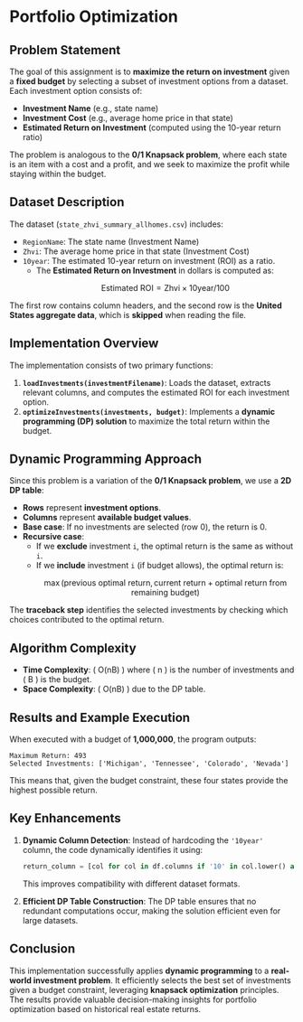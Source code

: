 # Portfolio Optimization

## Problem Statement
The goal of this assignment is to **maximize the return on investment** given a **fixed budget** by selecting a subset of investment options from a dataset. Each investment option consists of:
- **Investment Name** (e.g., state name)
- **Investment Cost** (e.g., average home price in that state)
- **Estimated Return on Investment** (computed using the 10-year return ratio)

The problem is analogous to the **0/1 Knapsack problem**, where each state is an item with a cost and a profit, and we seek to maximize the profit while staying within the budget.

## Dataset Description
The dataset (`state_zhvi_summary_allhomes.csv`) includes:
- `RegionName`: The state name (Investment Name)
- `Zhvi`: The average home price in that state (Investment Cost)
- `10year`: The estimated 10-year return on investment (ROI) as a ratio.
  - The **Estimated Return on Investment** in dollars is computed as:
    ```math
    \text{Estimated ROI} = \text{Zhvi} \times \text{10year} / 100
    ```

The first row contains column headers, and the second row is the **United States aggregate data**, which is **skipped** when reading the file.

## Implementation Overview
The implementation consists of two primary functions:
1. **`loadInvestments(investmentFilename)`**: Loads the dataset, extracts relevant columns, and computes the estimated ROI for each investment option.
2. **`optimizeInvestments(investments, budget)`**: Implements a **dynamic programming (DP) solution** to maximize the total return within the budget.

## Dynamic Programming Approach
Since this problem is a variation of the **0/1 Knapsack problem**, we use a **2D DP table**:
- **Rows** represent **investment options**.
- **Columns** represent **available budget values**.
- **Base case**: If no investments are selected (row 0), the return is 0.
- **Recursive case**:
  - If we **exclude** investment `i`, the optimal return is the same as without `i`.
  - If we **include** investment `i` (if budget allows), the optimal return is:
    ```math
    \max(\text{previous optimal return}, \text{current return} + \text{optimal return from remaining budget})
    ```

The **traceback step** identifies the selected investments by checking which choices contributed to the optimal return.

## Algorithm Complexity
- **Time Complexity**: \( O(nB) \) where \( n \) is the number of investments and \( B \) is the budget.
- **Space Complexity**: \( O(nB) \) due to the DP table.

## Results and Example Execution
When executed with a budget of **1,000,000**, the program outputs:
```
Maximum Return: 493
Selected Investments: ['Michigan', 'Tennessee', 'Colorado', 'Nevada']
```
This means that, given the budget constraint, these four states provide the highest possible return.

## Key Enhancements
1. **Dynamic Column Detection**: Instead of hardcoding the `'10year'` column, the code dynamically identifies it using:
   ```python
   return_column = [col for col in df.columns if '10' in col.lower() and 'year' in col.lower()]
   ```
   This improves compatibility with different dataset formats.

2. **Efficient DP Table Construction**: The DP table ensures that no redundant computations occur, making the solution efficient even for large datasets.

## Conclusion
This implementation successfully applies **dynamic programming** to a **real-world investment problem**. It efficiently selects the best set of investments given a budget constraint, leveraging **knapsack optimization** principles. The results provide valuable decision-making insights for portfolio optimization based on historical real estate returns.